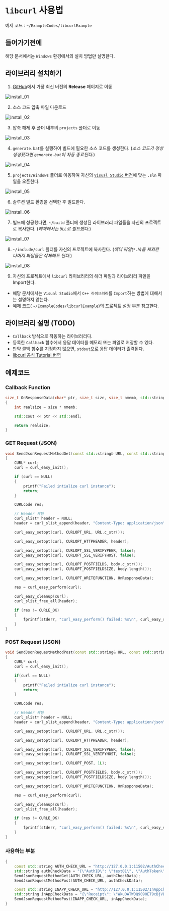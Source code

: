 # `libcurl` 사용법

예제 코드 : `~/ExampleCodes/libcurlExample`

## 들어가기전에

해당 문서에서는 `Windows` 환경에서의 설치 방법만 설명한다.

## 라이브러리 설치하기

1. [GitHub](https://github.com/curl/curl)에서 가장 최신 버전의 **Release** 페이지로 이동

![install_01](../Images/libcurl/install_01.png)

2. 소스 코드 압축 파일 다운로드

![install_02](../Images/libcurl/install_02.png)

3. 압축 해제 후 폴더 내부의 `projects` 폴더로 이동

![install_03](../Images/libcurl/install_03.png)

4. `generate.bat`를 실행하여 빌드에 필요한 소스 코드를 생성한다. (*소스 코드가 정상 생성됐다면 `generate.bat`이 자동 종료된다.*)

![install_04](../Images/libcurl/install_04.png)

5. `projects/Windows` 폴더로 이동하여 자신의 [`Visual Studio` 버전](https://github.com/curl/curl/tree/master/projects#building-with-visual-c)에 맞는 `.sln` 파일을 오픈한다.

![install_05](../Images/libcurl/install_05.png)

6. 솔루션 빌드 환경을 선택한 후 빌드한다.

![install_06](../Images/libcurl/install_06.png)

7. 빌드에 성공했다면, `~/build` 폴더에 생성된 라이브러리 파일들을 자신의 프로젝트로 복사한다. (*예제에서는 `DLL`로 빌드했다.*)

![install_07](../Images/libcurl/install_07.png)

8. `~/include/curl` 폴더를 자신의 프로젝트에 복사한다. (*헤더 파일(`*.h`)을 제외한 나머지 파일들은 삭제해도 된다.*)

![install_08](../Images/libcurl/install_08.png)

9. 자신의 프로젝트에서 `libcurl` 라이브러리의 헤더 파일과 라이브러리 파일을 Import한다.

- 해당 문서에서는 `Visual Studio`에서 `C++ 라이브러리`를 `Import`하는 방법에 대해서는 설명하지 않는다. 
- 예제 코드( `~/ExampleCodes/libcurlExample`)의 프로젝트 설정 부분 참고한다.

## 라이브러리 설명 (TODO)

- `Callback` 방식으로 작동하는 라이브러리다.
- 등록한 `Callback` 함수에서 응답 데이터를 메모리 또는 파일로 저장할 수 있다.
- 만약 콜백 함수를 지정하지 않으면, `stdout`으로 응답 데이터가 출력된다.
- [libcurl 공식 Tutorial 번역](https://docs.google.com/document/d/e/2PACX-1vQeGYH_LQigaj8rh8Ers2MVoopAdCuFacnnH2DHKF1Ie0qxUlcdK5_uwwlnVah5zX9DR39kEONUILie/pub )

## 예제코드

### Callback Function
```cpp
size_t OnResponseData(char* ptr, size_t size, size_t nmemb, std::string* stream)
{
	int realsize = size * nmemb;

	std::cout << ptr << std::endl;

	return realsize;
}
```

### GET Request (JSON)
```cpp
void SendJsonRequestMethodGet(const std::string& URL, const std::string& body)
{
	CURL* curl;
	curl = curl_easy_init();

	if (curl == NULL)
	{
		printf("Failed intialize curl instance");
		return;
	}

	CURLcode res;

	// Header 세팅
	curl_slist* header = NULL;
	header = curl_slist_append(header, "Content-Type: application/json");

	curl_easy_setopt(curl, CURLOPT_URL, URL.c_str());

	curl_easy_setopt(curl, CURLOPT_HTTPHEADER, header);

	curl_easy_setopt(curl, CURLOPT_SSL_VERIFYPEER, false);
	curl_easy_setopt(curl, CURLOPT_SSL_VERIFYHOST, false);

	curl_easy_setopt(curl, CURLOPT_POSTFIELDS, body.c_str());
	curl_easy_setopt(curl, CURLOPT_POSTFIELDSIZE, body.length());

	curl_easy_setopt(curl, CURLOPT_WRITEFUNCTION, OnResponseData);

	res = curl_easy_perform(curl);

	curl_easy_cleanup(curl);
	curl_slist_free_all(header);

	if (res != CURLE_OK)
	{
		fprintf(stderr, "curl_easy_perform() failed: %s\n", curl_easy_strerror(res));
	}
}
```

### POST Request (JSON)
```cpp
void SendJsonRequestMethodPost(const std::string& URL, const std::string& body)
{
	CURL* curl;
	curl = curl_easy_init();

	if(curl == NULL)
	{
		printf("Failed intialize curl instance");
		return;
	}

	CURLcode res;

	// Header 세팅
	curl_slist* header = NULL;
	header = curl_slist_append(header, "Content-Type: application/json");

	curl_easy_setopt(curl, CURLOPT_URL, URL.c_str());

	curl_easy_setopt(curl, CURLOPT_HTTPHEADER, header);

	curl_easy_setopt(curl, CURLOPT_SSL_VERIFYPEER, false);
	curl_easy_setopt(curl, CURLOPT_SSL_VERIFYHOST, false);

	curl_easy_setopt(curl, CURLOPT_POST, 1L);

	curl_easy_setopt(curl, CURLOPT_POSTFIELDS, body.c_str());
	curl_easy_setopt(curl, CURLOPT_POSTFIELDSIZE, body.length());

	curl_easy_setopt(curl, CURLOPT_WRITEFUNCTION, OnResponseData);

	res = curl_easy_perform(curl);

	curl_easy_cleanup(curl);
	curl_slist_free_all(header);

	if (res != CURLE_OK)
	{
		fprintf(stderr, "curl_easy_perform() failed: %s\n", curl_easy_strerror(res));
	}
}
```

### 사용하는 부분
```cpp
{
	const std::string AUTH_CHECK_URL = "http://127.0.0.1:11502/AuthCheck";
	std::string authCheckData = "{\"AuthID\": \"test01\", \"AuthToken\":\"DUWPQCFN5DQF4P\"}";
	SendJsonRequestMethodGet(AUTH_CHECK_URL, authCheckData);
	SendJsonRequestMethodPost(AUTH_CHECK_URL, authCheckData);

	const std::string INAPP_CHECK_URL = "http://127.0.0.1:11502/InAppCheck";
	std::string inAppCheckData = "{\"Receipt\": \"WkuOATWDQ909OET9cBjVEXEgI3KqTTbThNFe206bywlkSBiUD1hgrCltj3g1a84d\"}";
	SendJsonRequestMethodPost(INAPP_CHECK_URL, inAppCheckData);
}
```